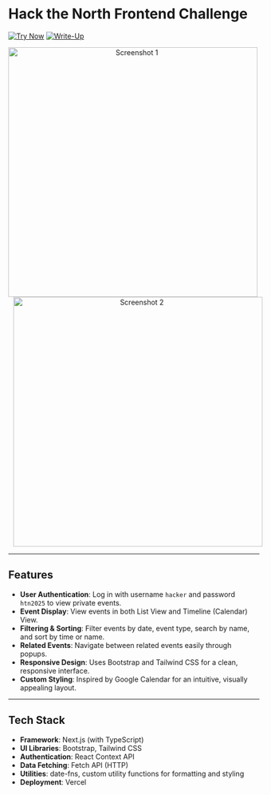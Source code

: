 # Hack the North Frontend Challenge

[![Try Now](https://img.shields.io/badge/Try%20Now-Hack%20the%20North-blue)](https://hackthenorth-events.vercel.app/)
[![Write-Up](https://img.shields.io/badge/Write%20Up-Notion-blue)](https://gen18.notion.site/Write-Up-HTN-Frontend-194ee429f8918073b192c23bcc88a4d6)

<p align="center">
  <img src="https://github.com/user-attachments/assets/14d583ef-800c-4ae7-a6d4-30b37606bcb0" width="500" alt="Screenshot 1" style="margin-right: 10px;" />
  <img src="https://github.com/user-attachments/assets/9702fa3e-3115-49b1-bbc1-1d9cf3ce85d7" width="500" alt="Screenshot 2" style="margin-left: 10px;" />
</p>

---

## Features

- **User Authentication**: Log in with username `hacker` and password `htn2025` to view private events.
- **Event Display**: View events in both List View and Timeline (Calendar) View.
- **Filtering & Sorting**: Filter events by date, event type, search by name, and sort by time or name.
- **Related Events**: Navigate between related events easily through popups.
- **Responsive Design**: Uses Bootstrap and Tailwind CSS for a clean, responsive interface.
- **Custom Styling**: Inspired by Google Calendar for an intuitive, visually appealing layout.

---

## Tech Stack

- **Framework**: Next.js (with TypeScript)
- **UI Libraries**: Bootstrap, Tailwind CSS
- **Authentication**: React Context API
- **Data Fetching**: Fetch API (HTTP)
- **Utilities**: date-fns, custom utility functions for formatting and styling
- **Deployment**: Vercel
